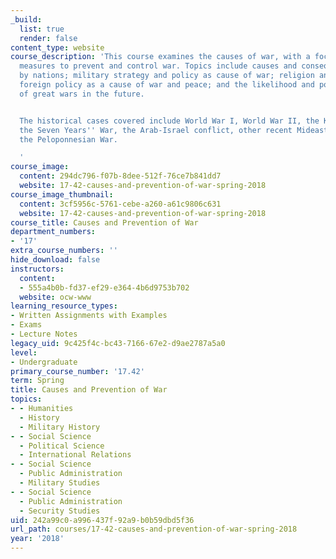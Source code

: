 ```yaml
---
_build:
  list: true
  render: false
content_type: website
course_description: 'This course examines the causes of war, with a focus on practical
  measures to prevent and control war. Topics include causes and consequences of misperception
  by nations; military strategy and policy as cause of war; religion and war; U.S.
  foreign policy as a cause of war and peace; and the likelihood and possible nature
  of great wars in the future.


  The historical cases covered include World War I, World War II, the Korean War,
  the Seven Years'' War, the Arab-Israel conflict, other recent Mideast wars, and
  the Peloponnesian War.

  '
course_image:
  content: 294dc796-f07b-8dee-512f-76ce7b841dd7
  website: 17-42-causes-and-prevention-of-war-spring-2018
course_image_thumbnail:
  content: 3cf5956c-5761-cebe-a260-a61c9806c631
  website: 17-42-causes-and-prevention-of-war-spring-2018
course_title: Causes and Prevention of War
department_numbers:
- '17'
extra_course_numbers: ''
hide_download: false
instructors:
  content:
  - 555a4b0b-fd37-ef29-e364-4b6d9753b702
  website: ocw-www
learning_resource_types:
- Written Assignments with Examples
- Exams
- Lecture Notes
legacy_uid: 9c425f4c-bc43-7166-67e2-d9ae2787a5a0
level:
- Undergraduate
primary_course_number: '17.42'
term: Spring
title: Causes and Prevention of War
topics:
- - Humanities
  - History
  - Military History
- - Social Science
  - Political Science
  - International Relations
- - Social Science
  - Public Administration
  - Military Studies
- - Social Science
  - Public Administration
  - Security Studies
uid: 242a99c0-a996-437f-92a9-b0b59dbd5f36
url_path: courses/17-42-causes-and-prevention-of-war-spring-2018
year: '2018'
---
```

